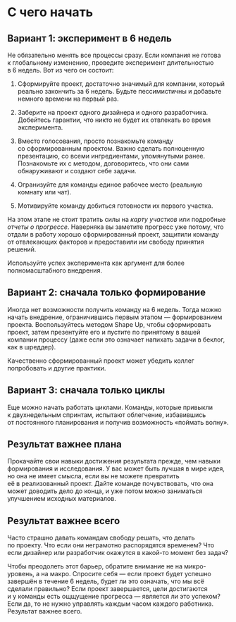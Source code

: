 # С чего начать

## Вариант 1: эксперимент в 6 недель

Не обязательно менять все процессы сразу. Если компания не готова к глобальному изменению, проведите эксперимент длительностью в 6 недель. Вот из чего он состоит:

1. Сформируйте проект, достаточно значимый для компании, который реально закончить за 6 недель. Будьте пессимистичны и добавьте немного времени на первый раз.

2. Заберите на проект одного дизайнера и одного разработчика. Добейтесь гарантии, что никто не будет их отвлекать во время эксперимента.

3. Вместо голосования, просто познакомьте команду со сформированным проектом. Важно сделать полноценную презентацию, со всеми ингредиентами, упомянутыми ранее. Познакомьте их с методом, договоритесь, что они сами обнаруживают и создают себе задачи.

4. Огранизуйте для команды единое рабочее место (реальную комнату или чат).

5. Мотивируйте команду добиться готовности их первого участка.

На этом этапе не стоит тратить силы на _карту участков_ или подробные _отчеты о прогрессе_. Наверняка вы заметите прогресс уже потому, что отдали в работу хорошо сформированный проект, защитили команду от отвлекающих факторов и предоставили им свободу принятия решений.

Используйте успех эксперимента как аргумент для более полномасштабного внедрения.

## Вариант 2: сначала только формирование

Иногда нет возможности получить команду на 6 недель. Тогда можно начать внедрение, ограничившись первым этапом — формированием проекта. Воспользуйтесь методом Shape Up, чтобы сформировать проект, затем презентуйте его и пустите по принятому в вашей компании процессу (даже если это означает напихать задачи в беклог, как в шреддер). 

Качественно сформированный проект может убедить коллег попробовать и другие практики.


## Вариант 3: сначала только циклы

Еще можно начать работать циклами. Команды, которые привыкли к двухнедельным спринтам, испытают облегчение, избавившись от постоянного планирования и получив возможность «поймать волну». 

## Результат важнее плана

Прокачайте свои навыки достижения результата прежде, чем навыки формирования и исследования. У вас может быть лучшая в мире идея, но она не имеет смысла, если вы не можете превратить её в реализованный проект. Дайте команде почувствовать, что она может доводить дело до конца, и уже потом можно заниматься улучшением исходных материалов.

## Результат важнее всего

Часто страшно давать командам свободу решать, что делать по проекту. Что если они неграмотно распорядятся временем? Что если дизайнер или разработчик окажутся в какой-то момент без задач?

Чтобы преодолеть этот барьер, обратите внимание не на микро-уровень, а на макро. Спросите себя — если проект будет успешно завершён в течение 6 недель, будет ли это означать, что мы всё сделали правильно? Если проект завершается, цели достигаются и у команды есть ощщущение прогресса — является ли это успехом? Если да, то не нужно управлять каждым часом каждого работника. Результат важнее всего.